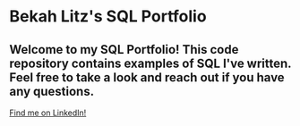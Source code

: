 # Bekah Litz's SQL Portfolio 

## Welcome to my SQL Portfolio! This code repository contains examples of SQL I've written. Feel free to take a look and reach out if you have any questions. 
[Find me on LinkedIn!](www.linkedin.com/in/bekah-litz)
